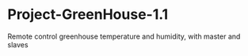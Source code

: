 # Project-GreenHouse-1.1
Remote control greenhouse temperature and humidity, with master and slaves

